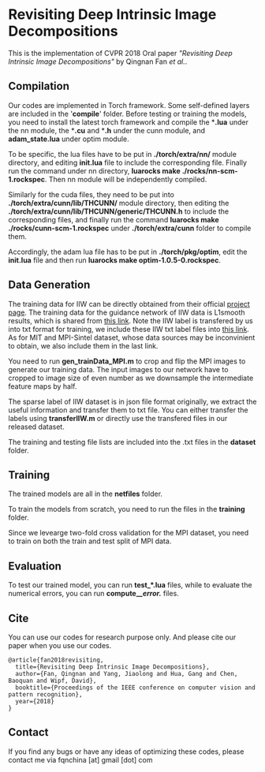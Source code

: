 # Revisiting Deep Intrinsic Image Decompositions
This is the implementation of CVPR 2018 Oral paper *"Revisiting Deep Intrinsic Image Decompositions"* by Qingnan Fan *et al.*.

Compilation
----

Our codes are implemented in Torch framework. Some self-defined layers are included in the '**compile**' folder. Before testing or training the models, you need to install the latest torch framework and compile the ***.lua** under the nn module, the ***.cu** and ***.h** under the cunn module, and **adam_state.lua** under optim module.

To be specific, the lua files have to be put in **./torch/extra/nn/** module directory, and editing **init.lua** file to include the corresponding file. Finally run the command under nn directory, **luarocks make ./rocks/nn-scm-1.rockspec**. Then nn module will be independently compiled. 

Similarly for the cuda files, they need to be put into **./torch/extra/cunn/lib/THCUNN/** module directory, then editing the **./torch/extra/cunn/lib/THCUNN/generic/THCUNN.h** to include the corresponding files, and finally run the command **luarocks make ./rocks/cunn-scm-1.rockspec** under **./torch/extra/cunn** folder to compile them. 

Accordingly, the adam lua file has to be put in **./torch/pkg/optim**, edit the **init.lua** file and then run **luarocks make optim-1.0.5-0.rockspec**.

Data Generation
----

The training data for IIW can be directly obtained from their official [project page](<https://labelmaterial.s3.amazonaws.com/release/iiw-dataset-release-0.zip>). The training data for the guidance network of IIW data is L1smooth results, which is shared from [this link](<https://drive.google.com/file/d/0B_bZKF86bTHLb0NrNm1NRTZJUUk/view?usp=sharing>). Note the IIW label is transfered by us into txt format for training, we include these IIW txt label files into [this link](<https://www.dropbox.com/s/kjrvo1smbiz7ovr/IntrinsicImg_dataset.zip?dl=0>). As for MIT and MPI-Sintel dataset, whose data sources may be inconvinient to obtain, we also include them in the last link. 

You need to run **gen_trainData_MPI.m** to crop and flip the MPI images to generate our training data. The input images to our network have to cropped to image size of even number as we downsample the intermediate feature maps by half.

The sparse label of IIW dataset is in json file format originally, we extract the useful information and transfer them to txt file. You can either transfer the labels using **transferIIW.m** or directly use the transfered files in our released dataset.

The training and testing file lists are included into the .txt files in the **dataset** folder.

Training
----

The trained models are all in the **netfiles** folder.

To train the models from scratch, you need to run the files in the **training** folder. 

Since we levearge two-fold cross validation for the MPI dataset, you need to train on both the train and test split of MPI data.

Evaluation
----
To test our trained model, you can run **test_*.lua** files, while to evaluate the numerical errors, you can run **compute_*_error.*** files.

Cite
----

You can use our codes for research purpose only. And please cite our paper when you use our codes.
```
@article{fan2018revisiting,
  title={Revisiting Deep Intrinsic Image Decompositions},
  author={Fan, Qingnan and Yang, Jiaolong and Hua, Gang and Chen, Baoquan and Wipf, David},
  booktitle={Proceedings of the IEEE conference on computer vision and pattern recognition},
  year={2018}
}
```
Contact
-------

If you find any bugs or have any ideas of optimizing these codes, please contact me via fqnchina [at] gmail [dot] com



